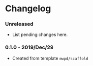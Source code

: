 # Changelog

### Unreleased

* List pending changes here.

### 0.1.0 - 2019/Dec/29

* Created from template `mwpd/scaffold`
